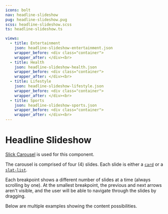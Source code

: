 ```yaml
---
icons: bolt
nav: headline-slideshow
pug: headline-slideshow.pug
scss: headline-slideshow.scss
ts: headline-slideshow.ts

views:
  - title: Entertainment
    json: headline-slideshow-entertainment.json
    wrapper_before: <div class="container">
    wrapper_after: </div><br>
  - title: Health
    json: headline-slideshow-health.json
    wrapper_before: <div class="container">
    wrapper_after: </div><br>
  - title: Lifestyle
    json: headline-slideshow-lifestyle.json
    wrapper_before: <div class="container">
    wrapper_after: </div><br>
  - title: Sports
    json: headline-slideshow-sports.json
    wrapper_before: <div class="container">
    wrapper_after: </div><br>
---
```


# Headline Slideshow

[Slick Carousel](http://kenwheeler.github.io/slick/) is used for this component.

The carousel is comprised of four (4) slides. Each slide is either a [`card`](./component__card.html) or a [`slat-list`](./component__slat-list.html).

Each breakpoint shows a different number of slides at a time (always scrolling by one). At the smallest breakpoint, the previous and next arrows aren't visible, and the user will be able to navigate through the slides by dragging.

Below are multiple examples showing the content possibilities.
